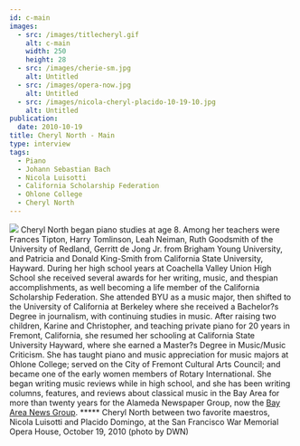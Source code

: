 ```yaml
---
id: c-main
images:
  - src: /images/titlecheryl.gif
    alt: c-main
    width: 250
    height: 28
  - src: /images/cherie-sm.jpg
    alt: Untitled
  - src: /images/opera-now.jpg
    alt: Untitled
  - src: /images/nicola-cheryl-placido-10-19-10.jpg
    alt: Untitled
publication:
  date: 2010-10-19
title: Cheryl North - Main
type: interview
tags:
  - Piano
  - Johann Sebastian Bach
  - Nicola Luisotti
  - California Scholarship Federation
  - Ohlone College
  - Cheryl North
---
```

![](/images/cherie-9-06.jpg) Cheryl North began piano studies at age 8. Among her teachers were Frances Tipton, Harry Tomlinson, Leah Neiman, Ruth Goodsmith of the University of Redland, Gerritt de Jong Jr. from Brigham Young University, and Patricia and Donald King-Smith from California State University, Hayward. During her high school years at Coachella Valley Union High School she received several awards for her writing, music, and thespian accomplishments, as well becoming a life member of the California Scholarship Federation. She attended BYU as a music major, then shifted to the University of California at Berkeley where she received a Bachelor?s Degree in journalism, with continuing studies in music. After raising two children, Karine and Christopher, and teaching private piano for 20 years in Fremont, California, she resumed her schooling at California State University Hayward, where she earned a Master?s Degree in Music/Music Criticism. She has taught piano and music appreciation for music majors at Ohlone College; served on the City of Fremont Cultural Arts Council; and became one of the early women members of Rotary International. She began writing music reviews while in high school, and she has been writing columns, features, and reviews about classical music in the Bay Area for more than twenty years for the Alameda Newspaper Group, now the [Bay Area News Group](http://www.insidebayarea.com/columnists/cherylnorth). ***** Cheryl North between two favorite maestros, Nicola Luisotti and Placido Domingo, at the San Francisco War Memorial Opera House, October 19, 2010 (photo by DWN)